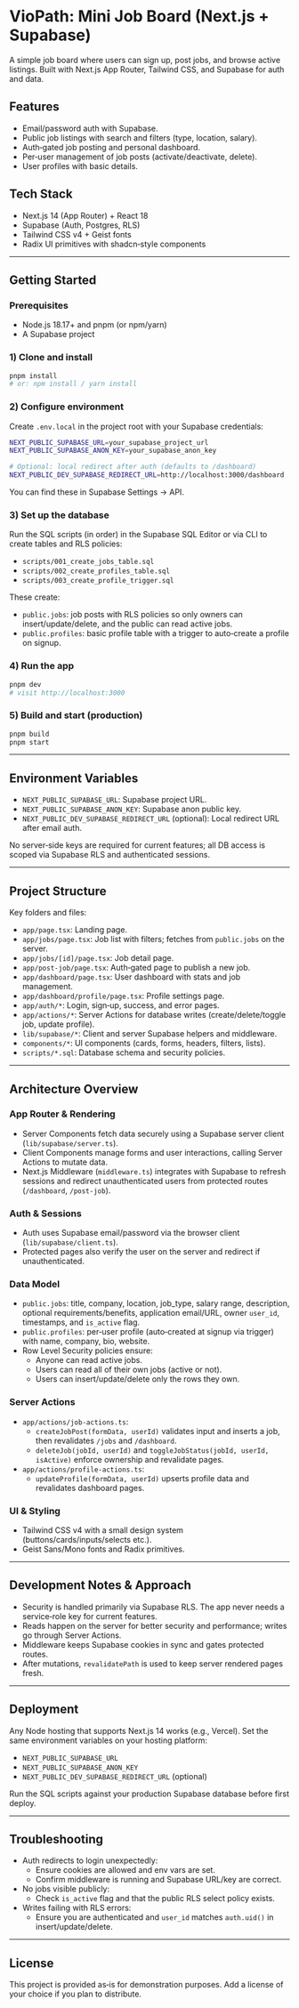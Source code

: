 # VioPath: Mini Job Board (Next.js + Supabase)

A simple job board where users can sign up, post jobs, and browse active listings. Built with Next.js App Router, Tailwind CSS, and Supabase for auth and data.

## Features

- Email/password auth with Supabase.
- Public job listings with search and filters (type, location, salary).
- Auth‑gated job posting and personal dashboard.
- Per‑user management of job posts (activate/deactivate, delete).
- User profiles with basic details.

## Tech Stack

- Next.js 14 (App Router) + React 18
- Supabase (Auth, Postgres, RLS)
- Tailwind CSS v4 + Geist fonts
- Radix UI primitives with shadcn‑style components

---

## Getting Started

### Prerequisites

- Node.js 18.17+ and pnpm (or npm/yarn)
- A Supabase project

### 1) Clone and install

```bash
pnpm install
# or: npm install / yarn install
```

### 2) Configure environment

Create `.env.local` in the project root with your Supabase credentials:

```bash
NEXT_PUBLIC_SUPABASE_URL=your_supabase_project_url
NEXT_PUBLIC_SUPABASE_ANON_KEY=your_supabase_anon_key

# Optional: local redirect after auth (defaults to /dashboard)
NEXT_PUBLIC_DEV_SUPABASE_REDIRECT_URL=http://localhost:3000/dashboard
```

You can find these in Supabase Settings → API.

### 3) Set up the database

Run the SQL scripts (in order) in the Supabase SQL Editor or via CLI to create tables and RLS policies:

- `scripts/001_create_jobs_table.sql`
- `scripts/002_create_profiles_table.sql`
- `scripts/003_create_profile_trigger.sql`

These create:

- `public.jobs`: job posts with RLS policies so only owners can insert/update/delete, and the public can read active jobs.
- `public.profiles`: basic profile table with a trigger to auto‑create a profile on signup.

### 4) Run the app

```bash
pnpm dev
# visit http://localhost:3000
```

### 5) Build and start (production)

```bash
pnpm build
pnpm start
```

---

## Environment Variables

- `NEXT_PUBLIC_SUPABASE_URL`: Supabase project URL.
- `NEXT_PUBLIC_SUPABASE_ANON_KEY`: Supabase anon public key.
- `NEXT_PUBLIC_DEV_SUPABASE_REDIRECT_URL` (optional): Local redirect URL after email auth.

No server‑side keys are required for current features; all DB access is scoped via Supabase RLS and authenticated sessions.

---

## Project Structure

Key folders and files:

- `app/page.tsx`: Landing page.
- `app/jobs/page.tsx`: Job list with filters; fetches from `public.jobs` on the server.
- `app/jobs/[id]/page.tsx`: Job detail page.
- `app/post-job/page.tsx`: Auth‑gated page to publish a new job.
- `app/dashboard/page.tsx`: User dashboard with stats and job management.
- `app/dashboard/profile/page.tsx`: Profile settings page.
- `app/auth/*`: Login, sign‑up, success, and error pages.
- `app/actions/*`: Server Actions for database writes (create/delete/toggle job, update profile).
- `lib/supabase/*`: Client and server Supabase helpers and middleware.
- `components/*`: UI components (cards, forms, headers, filters, lists).
- `scripts/*.sql`: Database schema and security policies.

---

## Architecture Overview

### App Router & Rendering

- Server Components fetch data securely using a Supabase server client (`lib/supabase/server.ts`).
- Client Components manage forms and user interactions, calling Server Actions to mutate data.
- Next.js Middleware (`middleware.ts`) integrates with Supabase to refresh sessions and redirect unauthenticated users from protected routes (`/dashboard`, `/post-job`).

### Auth & Sessions

- Auth uses Supabase email/password via the browser client (`lib/supabase/client.ts`).
- Protected pages also verify the user on the server and redirect if unauthenticated.

### Data Model

- `public.jobs`: title, company, location, job_type, salary range, description, optional requirements/benefits, application email/URL, owner `user_id`, timestamps, and `is_active` flag.
- `public.profiles`: per‑user profile (auto‑created at signup via trigger) with name, company, bio, website.
- Row Level Security policies ensure:
  - Anyone can read active jobs.
  - Users can read all of their own jobs (active or not).
  - Users can insert/update/delete only the rows they own.

### Server Actions

- `app/actions/job-actions.ts`:
  - `createJobPost(formData, userId)` validates input and inserts a job, then revalidates `/jobs` and `/dashboard`.
  - `deleteJob(jobId, userId)` and `toggleJobStatus(jobId, userId, isActive)` enforce ownership and revalidate pages.
- `app/actions/profile-actions.ts`:
  - `updateProfile(formData, userId)` upserts profile data and revalidates dashboard pages.

### UI & Styling

- Tailwind CSS v4 with a small design system (buttons/cards/inputs/selects etc.).
- Geist Sans/Mono fonts and Radix primitives.

---

## Development Notes & Approach

- Security is handled primarily via Supabase RLS. The app never needs a service‑role key for current features.
- Reads happen on the server for better security and performance; writes go through Server Actions.
- Middleware keeps Supabase cookies in sync and gates protected routes.
- After mutations, `revalidatePath` is used to keep server rendered pages fresh.

---

## Deployment

Any Node hosting that supports Next.js 14 works (e.g., Vercel). Set the same environment variables on your hosting platform:

- `NEXT_PUBLIC_SUPABASE_URL`
- `NEXT_PUBLIC_SUPABASE_ANON_KEY`
- `NEXT_PUBLIC_DEV_SUPABASE_REDIRECT_URL` (optional)

Run the SQL scripts against your production Supabase database before first deploy.

---

## Troubleshooting

- Auth redirects to login unexpectedly:
  - Ensure cookies are allowed and env vars are set.
  - Confirm middleware is running and Supabase URL/key are correct.
- No jobs visible publicly:
  - Check `is_active` flag and that the public RLS select policy exists.
- Writes failing with RLS errors:
  - Ensure you are authenticated and `user_id` matches `auth.uid()` in insert/update/delete.

---

## License

This project is provided as‑is for demonstration purposes. Add a license of your choice if you plan to distribute.
